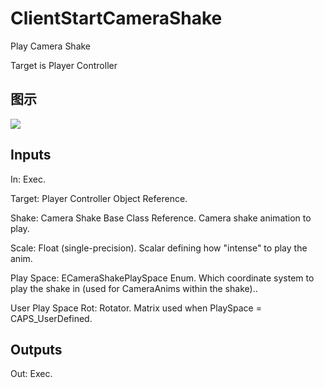 # ClientStartCameraShake

Play Camera Shake

Target is Player Controller

## 图示

![]($-20221218-19054270.png)

## Inputs

In: Exec.

Target: Player Controller Object Reference.

Shake: Camera Shake Base Class Reference. Camera shake animation to play.

Scale: Float (single-precision). Scalar defining how "intense" to play the anim.

Play Space: ECameraShakePlaySpace Enum. Which coordinate system to play the shake in (used for CameraAnims within the shake)..

User Play Space Rot: Rotator. Matrix used when PlaySpace = CAPS_UserDefined.  

## Outputs

Out: Exec.


